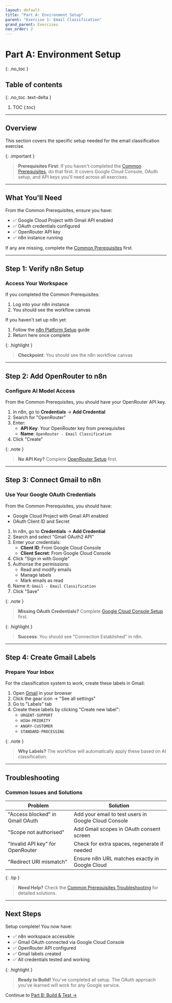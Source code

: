 ```yaml
---
layout: default
title: "Part A: Environment Setup"
parent: "Exercise 1: Email Classification"
grand_parent: Exercises
nav_order: 2
---
```


# Part A: Environment Setup

{: .no_toc }

## Table of contents

{: .no_toc .text-delta }

1. TOC
{:toc}

---

## Overview

This section covers the specific setup needed for the email classification exercise.

{: .important }
> **Prerequisites First**: If you haven't completed the [Common Prerequisites](../../common-prerequisites), do that first. It covers Google Cloud Console, OAuth setup, and API keys you'll need across all exercises.

---

## What You'll Need

From the Common Prerequisites, ensure you have:

- ✅ Google Cloud Project with Gmail API enabled
- ✅ OAuth credentials configured
- ✅ OpenRouter API key
- ✅ n8n instance running

If any are missing, complete the [Common Prerequisites](../../common-prerequisites) first.

---

## Step 1: Verify n8n Setup

### Access Your Workspace

If you completed the Common Prerequisites:

1. Log into your n8n instance
2. You should see the workflow canvas

If you haven't set up n8n yet:

1. Follow the [n8n Platform Setup](../../common-prerequisites#n8n-platform-setup) guide
2. Return here once complete

{: .highlight }
> **Checkpoint**: You should see the n8n workflow canvas

---

## Step 2: Add OpenRouter to n8n

### Configure AI Model Access

From the Common Prerequisites, you should have your OpenRouter API key.

1. In n8n, go to **Credentials** → **Add Credential**
2. Search for "OpenRouter"
3. Enter:
   - **API Key**: Your OpenRouter key from prerequisites
   - **Name**: `OpenRouter - Email Classification`
4. Click "Create"

{: .note }
> **No API Key?** Complete [OpenRouter Setup](../../common-prerequisites#openrouter-setup) first.

---

## Step 3: Connect Gmail to n8n

### Use Your Google OAuth Credentials

From the Common Prerequisites, you should have:

- Google Cloud Project with Gmail API enabled
- OAuth Client ID and Secret

1. In n8n, go to **Credentials** → **Add Credential**
2. Search and select "Gmail OAuth2 API"
3. Enter your credentials:
   - **Client ID**: From Google Cloud Console
   - **Client Secret**: From Google Cloud Console
4. Click "Sign in with Google"
5. Authorise the permissions:
   - Read and modify emails
   - Manage labels
   - Mark emails as read
6. Name it: `Gmail - Email Classification`
7. Click "Save"

{: .note }
> **Missing OAuth Credentials?** Complete [Google Cloud Console Setup](../../common-prerequisites#google-cloud-console-setup) first.

{: .highlight }
> **Success**: You should see "Connection Established" in n8n.

---

## Step 4: Create Gmail Labels

### Prepare Your Inbox

For the classification system to work, create these labels in Gmail:

1. Open [Gmail](https://mail.google.com) in your browser
2. Click the gear icon → "See all settings"
3. Go to "Labels" tab
4. Create these labels by clicking "Create new label":
   - `URGENT-SUPPORT`
   - `HIGH-PRIORITY`
   - `ANGRY-CUSTOMER`
   - `STANDARD-PROCESSING`

{: .note }
> **Why Labels?** The workflow will automatically apply these based on AI classification.

---

## Troubleshooting

### Common Issues and Solutions

| Problem | Solution |
|---------|----------|
| "Access blocked" in Gmail OAuth | Add your email to test users in Google Cloud Console |
| "Scope not authorised" | Add Gmail scopes in OAuth consent screen |
| "Invalid API key" for OpenRouter | Check for extra spaces, regenerate if needed |
| "Redirect URI mismatch" | Ensure n8n URL matches exactly in Google Cloud |

{: .tip }
> **Need Help?** Check the [Common Prerequisites Troubleshooting](../../common-prerequisites#troubleshooting) for detailed solutions.

---

## Next Steps

Setup complete! You now have:

- ✅ n8n workspace accessible
- ✅ Gmail OAuth connected via Google Cloud Console
- ✅ OpenRouter API configured
- ✅ Gmail labels created
- ✅ All credentials tested and working

{: .highlight }
> **Ready to Build!** You've completed all setup. The OAuth approach you've learned will work for any Google service.

Continue to [Part B: Build & Test →](./part-b-workflow)
